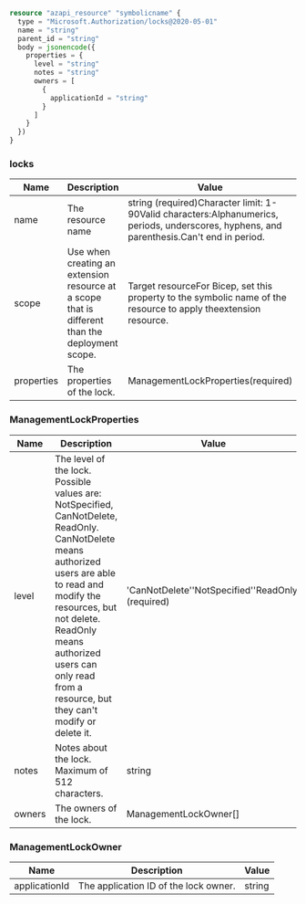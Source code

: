 ```terraform
resource "azapi_resource" "symbolicname" {
  type = "Microsoft.Authorization/locks@2020-05-01"
  name = "string"
  parent_id = "string"
  body = jsonencode({
    properties = {
      level = "string"
      notes = "string"
      owners = [
        {
          applicationId = "string"
        }
      ]
    }
  })
}

```

### locks

| Name | Description | Value |
|-|-|-|
| name | The resource name | string (required)Character limit: 1-90Valid characters:Alphanumerics, periods, underscores, hyphens, and parenthesis.Can't end in period. |
| scope | Use when creating an extension resource at a scope that is different than the deployment scope. | Target resourceFor Bicep, set this property to the symbolic name of the resource to apply theextension resource. |
| properties | The properties of the lock. | ManagementLockProperties(required) |


### ManagementLockProperties

| Name | Description | Value |
|-|-|-|
| level | The level of the lock. Possible values are: NotSpecified, CanNotDelete, ReadOnly. CanNotDelete means authorized users are able to read and modify the resources, but not delete. ReadOnly means authorized users can only read from a resource, but they can't modify or delete it. | 'CanNotDelete''NotSpecified''ReadOnly' (required) |
| notes | Notes about the lock. Maximum of 512 characters. | string |
| owners | The owners of the lock. | ManagementLockOwner[] |


### ManagementLockOwner

| Name | Description | Value |
|-|-|-|
| applicationId | The application ID of the lock owner. | string |


